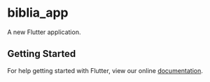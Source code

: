 # biblia_app

A new Flutter application.

## Getting Started

For help getting started with Flutter, view our online
[documentation](https://flutter.io/).
